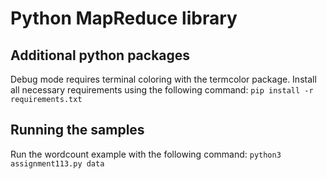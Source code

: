 # Python MapReduce library

## Additional python packages
Debug mode requires terminal coloring with the termcolor package. Install all necessary requirements using the following command:
```pip install -r requirements.txt```


## Running the samples
Run the wordcount example with the following command:
```python3 assignment113.py data```